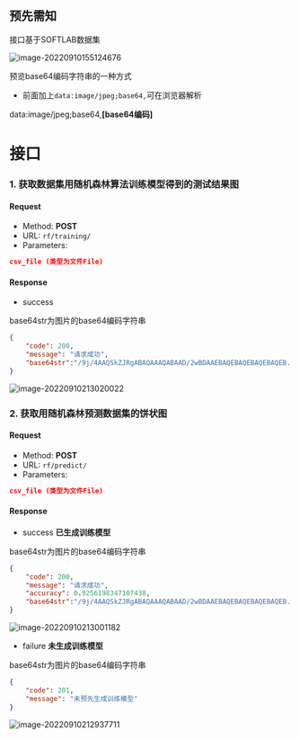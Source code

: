 ## 预先需知

接口基于SOFTLAB数据集

![image-20220910155124676](https://ressmatthew-picture-cloud-storage.oss-cn-hangzhou.aliyuncs.com/img/image-20220910155124676.png)



预览base64编码字符串的一种方式

* 前面加上`data:image/jpeg;base64,`可在浏览器解析

data:image/jpeg;base64,**[base64编码]**



# 接口

### 1. 获取数据集用随机森林算法训练模型得到的测试结果图

#### Request

- Method: **POST**
- URL: `rf/training/`
- Parameters:

```json
csv_file (类型为文件File)
```



#### Response

- success         

base64str为图片的base64编码字符串

```json
{
    "code": 200,
    "message": "请求成功",
    "base64str":"/9j/4AAQSkZJRgABAQAAAQABAAD/2wBDAAEBAQEBAQEBAQEBAQEB......",
}
```



![image-20220910213020022](https://ressmatthew-picture-cloud-storage.oss-cn-hangzhou.aliyuncs.com/img/image-20220910213020022.png)



### 2. 获取用随机森林预测数据集的饼状图

#### Request

- Method: **POST**
- URL: `rf/predict/`
- Parameters:

```json
csv_file (类型为文件File)
```



#### Response

- success  **已生成训练模型**        

base64str为图片的base64编码字符串

```json
{
    "code": 200,
    "message": "请求成功",
    "accuracy": 0.9256198347107438,
    "base64str":"/9j/4AAQSkZJRgABAQAAAQABAAD/2wBDAAEBAQEBAQEBAQEBAQEB......",
}
```

![image-20220910213001182](https://ressmatthew-picture-cloud-storage.oss-cn-hangzhou.aliyuncs.com/img/image-20220910213001182.png)

- failure  **未生成训练模型**        

base64str为图片的base64编码字符串

```json
{
    "code": 201,
    "message": "未预先生成训练模型"
}
```



![image-20220910212937711](https://ressmatthew-picture-cloud-storage.oss-cn-hangzhou.aliyuncs.com/img/image-20220910212937711.png)

